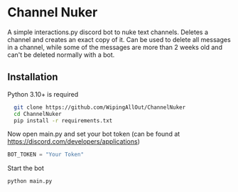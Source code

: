 
# Channel Nuker

A simple interactions.py discord bot to nuke text channels. Deletes a channel and creates an exact copy of it. Can be used to delete all messages in a channel, while some of the messages are more than 2 weeks old and can't be deleted normally with a bot.


## Installation

Python 3.10+ is required

```bash
  git clone https://github.com/WipingAllOut/ChannelNuker
  cd ChannelNuker
  pip install -r requirements.txt
```

Now open main.py and set your bot token (can be found at https://discord.com/developers/applications)

```py
BOT_TOKEN = "Your Token"
```

Start the bot

```bash
python main.py
```
    